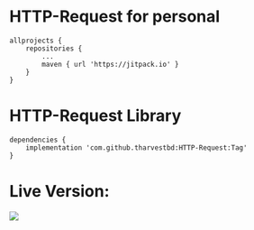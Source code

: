 ﻿# HTTP-Request for personal
 
	allprojects {
		repositories {
			...
			maven { url 'https://jitpack.io' }
		}
	}

# HTTP-Request Library

	dependencies {
		implementation 'com.github.tharvestbd:HTTP-Request:Tag'
	}

# Live Version: 
[![](https://jitpack.io/v/tharvestbd/HTTP-Request.svg)](https://jitpack.io/#tharvestbd/HTTP-Request)

